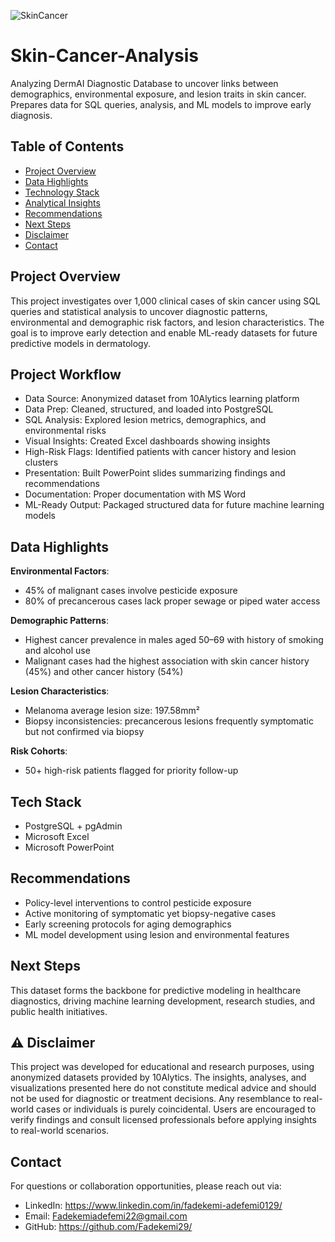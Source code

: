 
![SkinCancer](https://github.com/user-attachments/assets/b30a6334-5ebb-417b-a489-68823c07a11f)

# Skin-Cancer-Analysis
Analyzing DermAI Diagnostic Database to uncover links between demographics, environmental exposure, and lesion traits in skin cancer. Prepares data for SQL queries, analysis, and ML models to improve early diagnosis.

## Table of Contents
- [Project Overview](#project-overview)
- [Data Highlights](#data-highlights)
- [Technology Stack](#tech-stack)
- [Analytical Insights](#analytical-insights)
- [Recommendations](#recommendations)
- [Next Steps](#next-steps)
- [Disclaimer](#disclaimer)
- [Contact](#contact)

## Project Overview
This project investigates over 1,000 clinical cases of skin cancer using SQL queries and statistical analysis to uncover diagnostic patterns, environmental and demographic risk factors, and lesion characteristics. The goal is to improve early detection and enable ML-ready datasets for future predictive models in dermatology.

 ## Project Workflow
- Data Source: Anonymized dataset from 10Alytics learning platform
- Data Prep: Cleaned, structured, and loaded into PostgreSQL
- SQL Analysis: Explored lesion metrics, demographics, and environmental risks
- Visual Insights: Created Excel dashboards showing insights
- High-Risk Flags: Identified patients with cancer history and lesion clusters
- Presentation: Built PowerPoint slides summarizing findings and recommendations
- Documentation: Proper documentation with MS Word
- ML-Ready Output: Packaged structured data for future machine learning models


## Data Highlights

**Environmental Factors**:
- 45% of malignant cases involve pesticide exposure
- 80% of precancerous cases lack proper sewage or piped water access


**Demographic Patterns**:
- Highest cancer prevalence in males aged 50–69 with history of smoking and alcohol use
- Malignant cases had the highest association with skin cancer history (45%) and other cancer history (54%)


**Lesion Characteristics**:
- Melanoma average lesion size: 197.58mm²
- Biopsy inconsistencies: precancerous lesions frequently symptomatic but not confirmed via biopsy


**Risk Cohorts**:
- 50+ high-risk patients flagged for priority follow-up


## Tech Stack
- PostgreSQL + pgAdmin
- Microsoft Excel
- Microsoft PowerPoint


## Recommendations
- Policy-level interventions to control pesticide exposure
- Active monitoring of symptomatic yet biopsy-negative cases
- Early screening protocols for aging demographics
- ML model development using lesion and environmental features


## Next Steps
This dataset forms the backbone for predictive modeling in healthcare diagnostics, driving machine learning development, research studies, and public health initiatives.

## ⚠️ Disclaimer

This project was developed for educational and research purposes, using anonymized datasets provided by 10Alytics. The insights, analyses, and visualizations presented here do not constitute medical advice and should not be used for diagnostic or treatment decisions. Any resemblance to real-world cases or individuals is purely coincidental. Users are encouraged to verify findings and consult licensed professionals before applying insights to real-world scenarios.


## Contact

For questions or collaboration opportunities, please reach out via:
- LinkedIn: https://www.linkedin.com/in/fadekemi-adefemi0129/
- Email: Fadekemiadefemi22@gmail.com
- GitHub: https://github.com/Fadekemi29/


